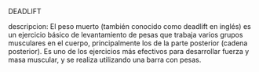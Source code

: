 DEADLIFT 

descripcion:
El peso muerto (también conocido como deadlift en inglés) es un ejercicio básico de levantamiento de pesas que trabaja varios grupos musculares en el cuerpo, principalmente los de la parte posterior (cadena posterior). Es uno de los ejercicios más efectivos para desarrollar fuerza y masa muscular, y se realiza utilizando una barra con pesas.
